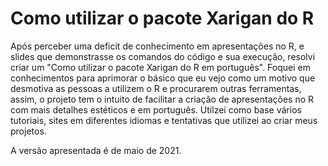 # Como utilizar o pacote Xarigan do R
Após perceber uma deficit de conhecimento em apresentações no R, e slides que demonstrasse os comandos do código e sua execução, resolvi criar um "Como utilizar o pacote Xarigan do R em português". Foquei em conhecimentos para aprimorar o básico que eu vejo como um motivo que desmotiva as pessoas a utilizem o R e procurarem outras ferramentas, assim, o projeto tem o intuito de facilitar a criação de apresentações no R com mais detalhes estéticos e em português. Utilzei como base vários tutoriais, sites em diferentes idiomas e tentativas que utilizei ao criar meus projetos. 

A versão apresentada é de maio de 2021.
